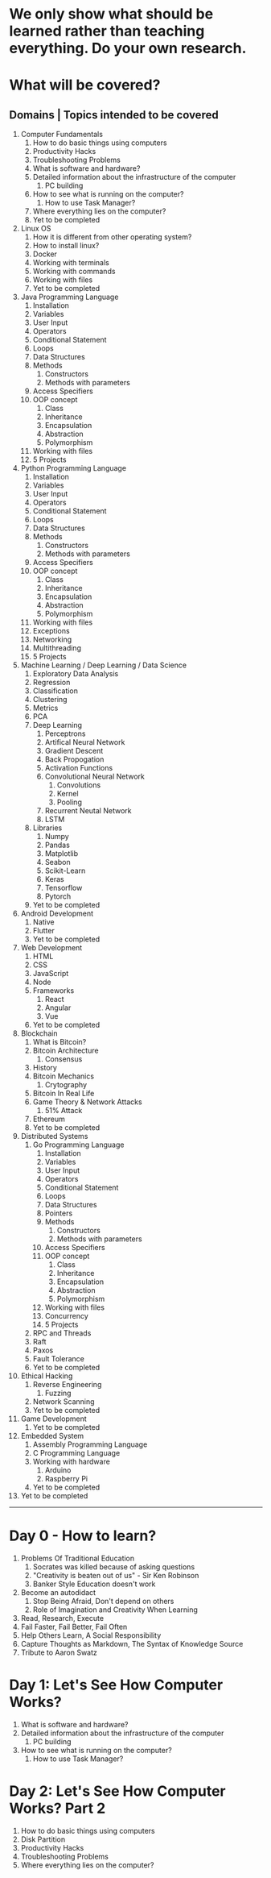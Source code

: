 # We only show what should be learned rather than teaching everything. Do your own research.
# What will be covered?
## Domains | Topics intended to be covered
1. Computer Fundamentals
    1. How to do basic things using computers
    1. Productivity Hacks
    1. Troubleshooting Problems
    1. What is software and hardware?
    1. Detailed information about the infrastructure of the computer
        1. PC building
    1. How to see what is running on the computer?
        1. How to use Task Manager?  
    1. Where everything lies on the computer?
    1. Yet to be completed 
1. Linux OS  
    1. How it is different from other operating system?
    1. How to install linux?
    1. Docker
    1. Working with terminals  
    1. Working with commands 
    1. Working with files  
    1. Yet to be completed
1. Java Programming Language
    1. Installation
    1. Variables
    1. User Input   
    1. Operators
    1. Conditional Statement
    1. Loops
    1. Data Structures
    1. Methods
        1. Constructors
        1. Methods with parameters
    1. Access Specifiers
    1. OOP concept
        1. Class
        1. Inheritance
        1. Encapsulation
        1. Abstraction
        1. Polymorphism
    1. Working with files
    1. 5 Projects
1. Python Programming Language
    1. Installation
    1. Variables
    1. User Input   
    1. Operators
    1. Conditional Statement
    1. Loops
    1. Data Structures
    1. Methods
        1. Constructors
        1. Methods with parameters
    1. Access Specifiers
    1. OOP concept
        1. Class
        1. Inheritance
        1. Encapsulation
        1. Abstraction
        1. Polymorphism
    1. Working with files
    1. Exceptions
    1. Networking
    1. Multithreading
    1. 5 Projects
1. Machine Learning / Deep Learning / Data Science
    1. Exploratory Data Analysis
    1. Regression
    1. Classification
    1. Clustering
    1. Metrics
    1. PCA 
    1. Deep Learning
        1. Perceptrons
        1. Artifical Neural Network
        1. Gradient Descent
        1. Back Propogation 
        1. Activation Functions
        1. Convolutional Neural Network
            1. Convolutions
            1. Kernel
            1. Pooling
        1. Recurrent Neutal Network
        1. LSTM
    1. Libraries 
        1. Numpy
        1. Pandas
        1. Matplotlib
        1. Seabon
        1. Scikit-Learn
        1. Keras
        1. Tensorflow
        1. Pytorch
    1. Yet to be completed
1. Android Development 
    1. Native
    1. Flutter
    1. Yet to be completed
1. Web Development 
    1. HTML 
    1. CSS
    1. JavaScript
    1. Node
    1. Frameworks
        1. React
        1. Angular
        1. Vue
    1. Yet to be completed
1. Blockchain 
    1. What is Bitcoin?
    1. Bitcoin Architecture
        1. Consensus
    1. History 
    1. Bitcoin Mechanics
        1. Crytography
    1. Bitcoin In Real Life
    1. Game Theory & Network Attacks
        1. 51% Attack
    1. Ethereum 
    1. Yet to be completed
1. Distributed Systems
    1. Go Programming Language
        1. Installation
        1. Variables
        1. User Input   
        1. Operators
        1. Conditional Statement
        1. Loops
        1. Data Structures
        1. Pointers
        1. Methods
            1. Constructors
            1. Methods with parameters
        1. Access Specifiers
        1. OOP concept
            1. Class
            1. Inheritance
            1. Encapsulation
            1. Abstraction
            1. Polymorphism
        1. Working with files
        1. Concurrency
        1. 5 Projects
    1. RPC and Threads
    1. Raft
    1. Paxos
    1. Fault Tolerance
    1. Yet to be completed
1. Ethical Hacking  
    1. Reverse Engineering
        1. Fuzzing
    1. Network Scanning
    1. Yet to be completed
1. Game Development 
    1. Yet to be completed
1. Embedded System
    1. Assembly Programming Language
    1. C Programming Language
    1. Working with hardware
        1. Arduino 
        1. Raspberry Pi
    1. Yet to be completed
1. Yet to be completed
---
# Day 0 - How to learn? 
1. Problems Of Traditional Education
    1. Socrates was killed because of asking questions
    1. "Creativity is beaten out of us" - Sir Ken Robinson 
    1. Banker Style Education doesn't work
1. Become an autodidact
    1. Stop Being Afraid, Don't depend on others
    1. Role of Imagination and Creativity When Learning
1. Read, Research, Execute
1. Fail Faster, Fail Better, Fail Often
1. Help Others Learn, A Social Responsibility
1. Capture Thoughts as Markdown, The Syntax of Knowledge Source  
1. Tribute to Aaron Swatz

# Day 1: Let's See How Computer Works?
1. What is software and hardware?
1. Detailed information about the infrastructure of the computer
    1. PC building
1. How to see what is running on the computer?
    1. How to use Task Manager?  

# Day 2: Let's See How Computer Works? Part 2
1. How to do basic things using computers
1. Disk Partition
1. Productivity Hacks
1. Troubleshooting Problems
1. Where everything lies on the computer?
